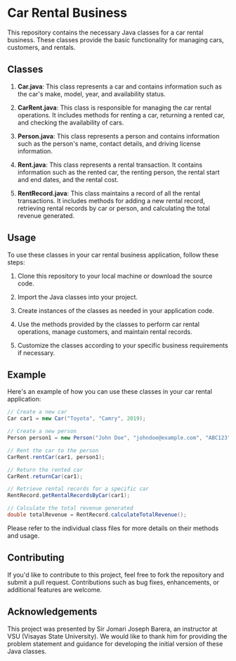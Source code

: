 # Car Rental Business

This repository contains the necessary Java classes for a car rental business. These classes provide the basic functionality for managing cars, customers, and rentals.

## Classes

1. **Car.java**: This class represents a car and contains information such as the car's make, model, year, and availability status.

2. **CarRent.java**: This class is responsible for managing the car rental operations. It includes methods for renting a car, returning a rented car, and checking the availability of cars.

3. **Person.java**: This class represents a person and contains information such as the person's name, contact details, and driving license information.

4. **Rent.java**: This class represents a rental transaction. It contains information such as the rented car, the renting person, the rental start and end dates, and the rental cost.

5. **RentRecord.java**: This class maintains a record of all the rental transactions. It includes methods for adding a new rental record, retrieving rental records by car or person, and calculating the total revenue generated.

## Usage

To use these classes in your car rental business application, follow these steps:

1. Clone this repository to your local machine or download the source code.

2. Import the Java classes into your project.

3. Create instances of the classes as needed in your application code.

4. Use the methods provided by the classes to perform car rental operations, manage customers, and maintain rental records.

5. Customize the classes according to your specific business requirements if necessary.

## Example

Here's an example of how you can use these classes in your car rental application:

```java
// Create a new car
Car car1 = new Car("Toyota", "Camry", 2019);

// Create a new person
Person person1 = new Person("John Doe", "johndoe@example.com", "ABC123");

// Rent the car to the person
CarRent.rentCar(car1, person1);

// Return the rented car
CarRent.returnCar(car1);

// Retrieve rental records for a specific car
RentRecord.getRentalRecordsByCar(car1);

// Calculate the total revenue generated
double totalRevenue = RentRecord.calculateTotalRevenue();
```

Please refer to the individual class files for more details on their methods and usage.

## Contributing

If you'd like to contribute to this project, feel free to fork the repository and submit a pull request. Contributions such as bug fixes, enhancements, or additional features are welcome.

## Acknowledgements

This project was presented by Sir Jomari Joseph Barera, an instructor at VSU (Visayas State University). We would like to thank him for providing the problem statement and guidance for developing the initial version of these Java classes.
